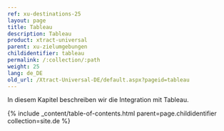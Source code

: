 ```yaml
---
ref: xu-destinations-25
layout: page
title: Tableau
description: Tableau
product: xtract-universal
parent: xu-zielumgebungen
childidentifier: tableau
permalink: /:collection/:path
weight: 25
lang: de_DE
old_url: /Xtract-Universal-DE/default.aspx?pageid=tableau
---
```


In diesem Kapitel beschreiben wir die Integration mit Tableau. 


{% include _content/table-of-contents.html parent=page.childidentifier collection=site.de %}